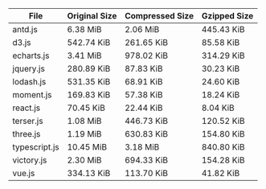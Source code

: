 | File | Original Size | Compressed Size | Gzipped Size |
| --- | --- | --- | --- |
| antd.js | 6.38 MiB | 2.06 MiB | 445.43 KiB |
| d3.js | 542.74 KiB | 261.65 KiB | 85.58 KiB |
| echarts.js | 3.41 MiB | 978.02 KiB | 314.29 KiB |
| jquery.js | 280.89 KiB | 87.83 KiB | 30.23 KiB |
| lodash.js | 531.35 KiB | 68.91 KiB | 24.60 KiB |
| moment.js | 169.83 KiB | 57.38 KiB | 18.24 KiB |
| react.js | 70.45 KiB | 22.44 KiB | 8.04 KiB |
| terser.js | 1.08 MiB | 446.73 KiB | 120.52 KiB |
| three.js | 1.19 MiB | 630.83 KiB | 154.80 KiB |
| typescript.js | 10.45 MiB | 3.18 MiB | 840.80 KiB |
| victory.js | 2.30 MiB | 694.33 KiB | 154.28 KiB |
| vue.js | 334.13 KiB | 113.70 KiB | 41.82 KiB |
